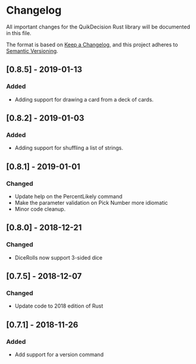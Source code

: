 # Changelog

All important changes for the QuikDecision Rust library will be documented
in this file.

The format is based on [Keep a Changelog](https://keepachangelog.com/en/1.0.0/),
and this project adheres to [Semantic Versioning](https://semver.org/spec/v2.0.0.html).

## [0.8.5] - 2019-01-13
### Added
- Adding support for drawing a card from a deck of cards.

## [0.8.2] - 2019-01-03
### Added
- Adding support for shuffling a list of strings.

## [0.8.1] - 2019-01-01
### Changed
- Update help on the PercentLikely command
- Make the parameter validation on Pick Number more idiomatic
- Minor code cleanup.

## [0.8.0] - 2018-12-21
### Changed
- DiceRolls now support 3-sided dice

## [0.7.5] - 2018-12-07
### Changed
- Update code to 2018 edition of Rust

## [0.7.1] - 2018-11-26
### Added
- Add support for a version command
